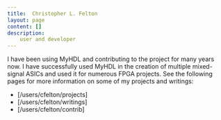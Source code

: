 ```yaml
---
title:  Christopher L. Felton
layout: page
content: []
description:
    user and developer
---
```


I have been using MyHDL and contributing to the project for
many years now.  I have successfully used MyHDL in the creation
of multiple mixed-signal ASICs and used it for numerous FPGA 
projects.  See the following pages for more information on some 
of my projects and writings:

  * [/users/cfelton/projects]
  * [/users/cfelton/writings]
  * [/users/cfelton/contrib]



